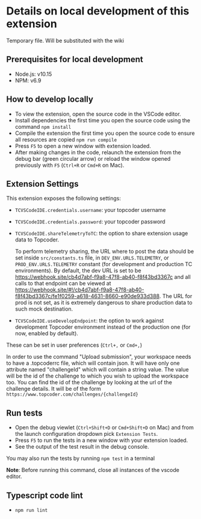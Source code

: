 # Details on local development of this extension

Temporary file. Will be substituted with the wiki

## Prerequisites for local development

- Node.js: v10.15
- NPM: v6.9

## How to develop locally

- To view the extension, open the source code in the VSCode editor.
- Install dependencies the first time you open the source code using the command `npm install`
- Compile the extension the first time you open the source code to ensure all resources are copied `npm run compile`
- Press `F5` to open a new window with extension loaded.
- After making changes in the code, relaunch the extension from the debug bar (green circular arrow) or reload the window opened previously with `F5` (`Ctrl+R` or `Cmd+R` on Mac).

## Extension Settings

This extension exposes the following settings:

- `TCVSCodeIDE.credentials.username`: your topcoder username
- `TCVSCodeIDE.credentials.password`: your topcoder password
- `TCVSCodeIDE.shareTelemetryToTC`: the option to share extension usage data
  to Topcoder.

  To perform telemetry sharing, the URL where to post the data
  should be set inside `src/constants.ts` file, in `DEV_ENV.URLS.TELEMETRY`,
  or `PROD_ENV.URLS.TELEMETRY` constant (for development and production TC
  environments). By default, the dev URL is set to be
  https://webhook.site/cb4d7abf-f9a8-47f8-ab40-f8f43bd3367c and all calls
  to that endpoint can be viewed at
  https://webhook.site/#!/cb4d7abf-f9a8-47f8-ab40-f8f43bd3367c/fe1f0259-a618-4631-8660-e90de933d388. The URL for prod is not set,
  as it is extremely dangerous to share production data to such mock
  destination.

- `TCVSCodeIDE.useDevelopEndpoint`: the option to work against development
  Topcoder environment instead of the production one (for now, enabled by
  default).

These can be set in user preferences (`Ctrl+,` or `Cmd+,`)

In order to use the command "Upload submission", your workspace needs to have a .topcoderrc file, which will contain json. It will have only one attribute named "challengeId" which will contain a string value. The value will be the id of the challenge to which you wish to upload the workspace too. You can find the id of the challenge by looking at the url of the challenge details. It will be of the form `https://www.topcoder.com/challenges/{challengeId}`

## Run tests

- Open the debug viewlet (`Ctrl+Shift+D` or `Cmd+Shift+D` on Mac) and from the launch configuration dropdown pick `Extension Tests`.
- Press `F5` to run the tests in a new window with your extension loaded.
- See the output of the test result in the debug console.

You may also run the tests by running `npm test` in a terminal

**Note**: Before running this command, close all instances of the vscode editor.

## Typescript code lint

- `npm run lint`

